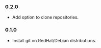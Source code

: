 ### 0.2.0

  * Add option to clone repositories.

### 0.1.0

  * Install git on RedHat/Debian distributions.
